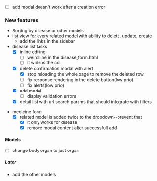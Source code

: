 - [ ] add modal doesn't work after a creation error
      
      
### New features
- Sorting by disease or other models
- list view for every related model with ability to delete, update, create
	- add the links in the sidebar
- disease list tasks
	 - [x]  inline editing
		 - [ ] weird line in the disease_form.html
		 - [ ] it widens the col
	 - [x] delete confirmation modal with alert
		 - [x] stop reloading the whole page to remove the deleted row
		 - [ ] fix response rendering in the delete button(low prio)
		 - [ ] fix alerts(low prio)
	 - [x] add modal
		 - [ ] display validation errors
	 - [x] detail list with url search params that should integrate with filters
* medicine form
	 - [x] related model is added twice to the dropdown--prevent that
		 - [x] it only works for disease
		 - [x] remove modal content after successfull add

#### Models
- [ ] change body organ to just organ
##### Later
* add the other models 